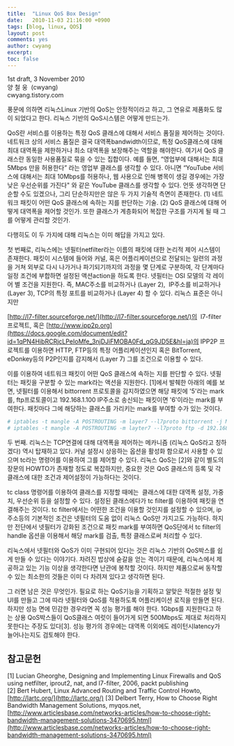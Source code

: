```yaml
---
title:  "Linux QoS Box Design"
date:   2010-11-03 21:16:00 +0900
tags: [blog, linux, QOS]
layout: post
comments: yes
author: cwyang
excerpt:
toc: false
---
```

1st draft, 3 November 2010  
양 철 웅  (cwyang)  
cwyang.tistory.com  
  
  
풍문에 의하면 리눅스Linux 기반의 QoS는 안정적이라고 하고, 그 연유로 제품화도 많이 되었다고 한다. 리눅스 기반의 QoS시스템은 어떻게 만드는가.  
  
QoS란 서비스를 이용하는 특정 QoS 클래스에 대해서 서비스 품질을 제어하는 것이다. 네트워크 상의 서비스 품질은 결국 대역폭bandwidth이므로, 특정 QoS클래스에 대해 최대 대역폭을 제한하거나 최소 대역폭을 보장해주는 역할을 해야한다. 여기서 QoS 클래스란 동일한 사용품질로 묶을 수 있는 집합이다. 예를 들면, “영업부에 대해서는 최대 5Mbps 만을 허용한다” 라는 영업부 클래스를 생각할 수 있다. 아니면 “YouTube 서비스에 대해서는 최대 10Mbps를 허용하나, 웹 사용으로 인해 병목이 생길 경우에는 가장 낮은 우선순위를 가진다" 와 같은 YouTube 클래스를 생각할 수 있다. 언뜻 생각하면 단순할 수도 있겠으나, 그리 단순하지만은 않은 두 가지 기술적 측면이 존재한다. (1) 네트워크 패킷이 어떤 QoS 클래스에 속하는 지를 판단하는 기술. (2) QoS 클래스에 대해 어떻게 대역폭을 제어할 것인가. 또한 클래스가 계층화되어 복잡한 구조를 가지게 될 때 그를 어떻게 관리할 것인가.  
  
다행히도 이 두 가지에 대해 리눅스는 이미 해답을 가지고 있다.  
  
첫 번째로, 리눅스에는 넷필터netfilter라는 이름의 패킷에 대한 논리적 제어 시스템이 존재한다. 패킷이 시스템에 들어와 커널, 혹은 어플리케이션으로 전달되는 일련의 과정을 거쳐 외부로 다시 나가거나 파기되기까지의 과정을 몇 단계로 구분하여, 각 단계마다 일정 조건에 부합하면 설정된 액션action을 하도록 한다. 넷필터는 OSI 모델의 각 레이어 별 조건을 지원한다. 즉, MAC주소를 비교하거나 (Layer 2),  IP주소를 비교하거나 (Layer 3), TCP의 특정 포트를 비교하거나 (Layer 4) 할 수 있다. 리눅스 표준은 아니지만

[http://l7-filter.sourceforge.net/](http://l7-filter.sourceforge.net/)의
 l7-filter 프로젝트, 혹은
[http://www.ipp2p.org](https://docs.google.com/document/edit?id=1qPN4HibRCRjcLPeIoMfe_3njDJiFMOBA0Fd_qG9JD5E&hl=ja)의
IPP2P 프로젝트를 이용하면 HTTP, FTP등의 특정 어플리케이션인지 혹은 BitTorrent, eDonkey등의 P2P인지를 감지해서 (Layer 7) 그를 조건으로 이용할 수 있다.  
  
이를 이용하여 네트워크 패킷이 어떤 QoS 클래스에 속하는 지를 판단할 수 있다. 넷필터는 패킷을 구분할 수 있는 mark라는 액션을 지원한다. [1]에서 발췌한 아래의 예를 보면, 넷필터를 이용해서 bittorrent 프로토콜을 감지하였으면 해당 패킷에 '5'라는 mark를, ftp프로토콜이고 192.168.1.100 IP주소로 송신되는 패킷이면 '6'이라는 mark를 부여한다. 패킷마다 그에 해당하는 클래스를 가리키는 mark를 부여할 수가 있는 것이다.  

```bash  
# iptables -t mangle -A POSTROUTING -m layer7 --l7proto bittorrent -j MARK --set-mark 5  
# iptables -t mangle -A POSTROUTING -m layter7 --l7proto ftp -d 192.168.1.100 -j MARK --set-mark 6  
```

두 번째. 리눅스는 TCP연결에 대해 대역폭을 제어하는 메카니즘 (리눅스 QoS라고 칭하겠다) 역시 탑재하고 있다. 커널 설정시 상응하는 옵션을 활성화 함으로서 사용할 수 있으며 tc라는 명령어를 이용하여 그를 제어할 수 있다. 리눅스 QoS는 [2]와 같이 별도의 장문의 HOWTO가 존재할 정도로 복잡하지만, 중요한 것은 QoS 클래스의 등록 및 각 클래스에 대한 조건과 제어설정이 가능하다는 것이다.  
  
tc class 명령어를 이용하여 클래스를 지정할 때에는  클래스에 대한 대역폭 설정, 가중치, 우선순위 등을 설정할 수 있다. 설정된 클래스에다가 tc filter를 이용하여 패킷을 연결해주는 것이다. tc filter에서는 어떤한 조건을 이용할 것인지를 설정할 수 있으며, ip주소등의 기본적인 조건은 넷필터의 도움 없이 리눅스 QoS만 가지고도 가능하다. 하지만 전단에서 넷필터가 강화된 조건으로 패킷 mark를 부여하면 QoS단에서 tc filter의 handle 옵션을 이용해서 해당 mark를 검출, 특정 클래스로써 처리할 수 있다.  
  
리눅스에서 넷필터와 QoS가 이미 구현되어 있다는 것은 리눅스 기반의 QoS박스를 쉽게 만들 수 있다는 이야기다. 차려진 밥상에 숟갈을 얻는 격이기 때문에, 리눅스에서 제공하고 있는 기능 이상을 생각한다면 난관에 봉착할 것이다. 하지만 제품으로써 동작할 수 있는 최소한의 것들은 이미 다 차려져 있다고 생각하면 된다.  
  
그 러면 남은 것은 무엇인가. 필요로 하는 QoS기능을 기획하고 알맞은 적절한 설정 및 UI를 만들고 그에 따라 넷필터와 QoS를 적용하도록 어플리케이션 로직을 만들면 된다. 하지만 성능 면에 민감한 경우라면 꼭 성능 평가를 해야 한다. 1Gbps를 지원한다고 하는 상용 QoS박스들이 QoS클래스 여럿이 들어가게 되면 500Mbps도 제대로 처리하지 못한다는 주장도 있다[3]. 성능 평가의 경우에는 대역폭 이외에도 레이턴시latency가 늘어나는지도 검토해야 한다.  

## 참고문헌

[1] Lucian Gheorghe, Designing and Implementing Linux Firewalls and QoS using netfilter, iprout2, nat, and l7-filter, 2006, packt publishing  
[2] Bert Hubert, Linux Advanced Routing and Traffic Control Howto,
[http://lartc.org/](http://lartc.org/)
[3] Delbert Terry, How to Choose Right Bandwidth Management Solutions, myqos.net,
[http://www.articlesbase.com/networks-articles/how-to-choose-right-bandwidth-management-solutions-3470695.html](http://www.articlesbase.com/networks-articles/how-to-choose-right-bandwidth-management-solutions-3470695.html)  
